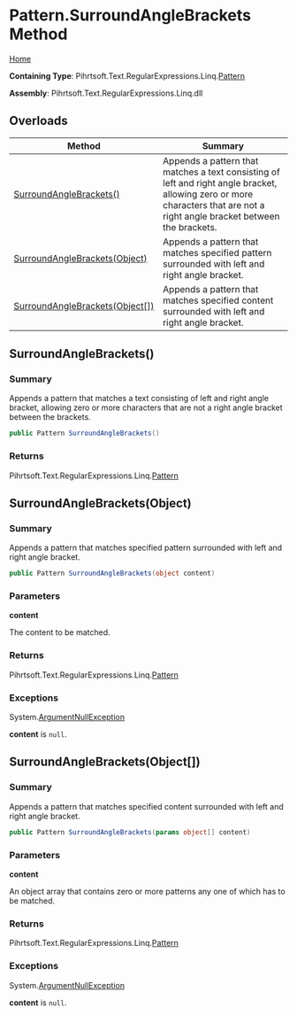 # Pattern\.SurroundAngleBrackets Method

[Home](../../../../../../README.md)

**Containing Type**: Pihrtsoft\.Text\.RegularExpressions\.Linq\.[Pattern](../README.md)

**Assembly**: Pihrtsoft\.Text\.RegularExpressions\.Linq\.dll

## Overloads

| Method | Summary |
| ------ | ------- |
| [SurroundAngleBrackets()](#Pihrtsoft_Text_RegularExpressions_Linq_Pattern_SurroundAngleBrackets) | Appends a pattern that matches a text consisting of left and right angle bracket, allowing zero or more characters that are not a right angle bracket between the brackets\. |
| [SurroundAngleBrackets(Object)](#Pihrtsoft_Text_RegularExpressions_Linq_Pattern_SurroundAngleBrackets_System_Object_) | Appends a pattern that matches specified pattern surrounded with left and right angle bracket\. |
| [SurroundAngleBrackets(Object\[\])](#Pihrtsoft_Text_RegularExpressions_Linq_Pattern_SurroundAngleBrackets_System_Object___) | Appends a pattern that matches specified content surrounded with left and right angle bracket\. |

## SurroundAngleBrackets\(\) <a name="Pihrtsoft_Text_RegularExpressions_Linq_Pattern_SurroundAngleBrackets"></a>

### Summary

Appends a pattern that matches a text consisting of left and right angle bracket, allowing zero or more characters that are not a right angle bracket between the brackets\.

```csharp
public Pattern SurroundAngleBrackets()
```

### Returns

Pihrtsoft\.Text\.RegularExpressions\.Linq\.[Pattern](../README.md)

## SurroundAngleBrackets\(Object\) <a name="Pihrtsoft_Text_RegularExpressions_Linq_Pattern_SurroundAngleBrackets_System_Object_"></a>

### Summary

Appends a pattern that matches specified pattern surrounded with left and right angle bracket\.

```csharp
public Pattern SurroundAngleBrackets(object content)
```

### Parameters

**content**

The content to be matched\.

### Returns

Pihrtsoft\.Text\.RegularExpressions\.Linq\.[Pattern](../README.md)

### Exceptions

System\.[ArgumentNullException](https://docs.microsoft.com/en-us/dotnet/api/system.argumentnullexception)

**content** is `null`\.

## SurroundAngleBrackets\(Object\[\]\) <a name="Pihrtsoft_Text_RegularExpressions_Linq_Pattern_SurroundAngleBrackets_System_Object___"></a>

### Summary

Appends a pattern that matches specified content surrounded with left and right angle bracket\.

```csharp
public Pattern SurroundAngleBrackets(params object[] content)
```

### Parameters

**content**

An object array that contains zero or more patterns any one of which has to be matched\.

### Returns

Pihrtsoft\.Text\.RegularExpressions\.Linq\.[Pattern](../README.md)

### Exceptions

System\.[ArgumentNullException](https://docs.microsoft.com/en-us/dotnet/api/system.argumentnullexception)

**content** is `null`\.

